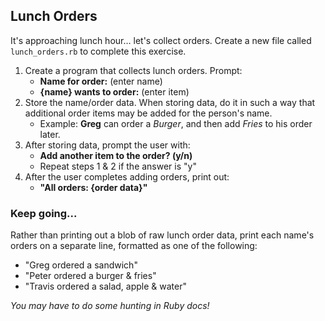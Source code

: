 ## Lunch Orders

It's approaching lunch hour… let's collect orders. Create a new file called `lunch_orders.rb` to complete this exercise.

1. Create a program that collects lunch orders. Prompt:
 	* **Name for order:** (enter name)
 	* **{name} wants to order:** (enter item)
2. Store the name/order data. When storing data, do it in such a way that additional order items may be added for the person's name.
 	* Example: **Greg** can order a *Burger*, and then add *Fries* to his order later.
3. After storing data, prompt the user with:
 	* **Add another item to the order? (y/n)**
 	* Repeat steps 1 & 2 if the answer is "y"
3. After the user completes adding orders, print out:
 	* **"All orders: {order data}"**

### Keep going...

Rather than printing out a blob of raw lunch order data, print each name's orders on a separate line, formatted as one of the following:

 * "Greg ordered a sandwich"
 * "Peter ordered a burger & fries"
 * "Travis ordered a salad, apple & water"

*You may have to do some hunting in Ruby docs!*